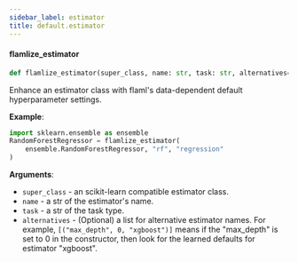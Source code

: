 ```yaml
---
sidebar_label: estimator
title: default.estimator
---
```


#### flamlize\_estimator

```python
def flamlize_estimator(super_class, name: str, task: str, alternatives=None)
```

Enhance an estimator class with flaml's data-dependent default hyperparameter settings.

**Example**:

  
```python
import sklearn.ensemble as ensemble
RandomForestRegressor = flamlize_estimator(
    ensemble.RandomForestRegressor, "rf", "regression"
)
```
  

**Arguments**:

- `super_class` - an scikit-learn compatible estimator class.
- `name` - a str of the estimator's name.
- `task` - a str of the task type.
- `alternatives` - (Optional) a list for alternative estimator names. For example,
  ```[("max_depth", 0, "xgboost")]``` means if the "max_depth" is set to 0
  in the constructor, then look for the learned defaults for estimator "xgboost".

